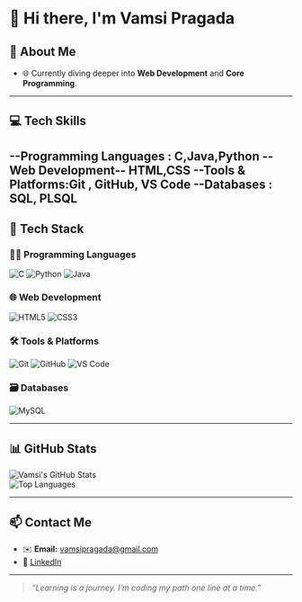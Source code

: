 # 👋 Hi there, I'm Vamsi Pragada

## 🧠 About Me

- 🌐 Currently diving deeper into **Web Development** and **Core Programming**.


---
## 💻 Tech Skills

--Programming Languages : C,Java,Python
--Web Development-- HTML,CSS
--Tools & Platforms:Git , GitHub, VS Code
--Databases : SQL, PLSQL
---

## 💼 Tech Stack

### 🧑‍💻 Programming Languages
![C](https://img.shields.io/badge/C-00599C?style=flat&logo=c&logoColor=white)
![Python](https://img.shields.io/badge/Python-3776AB?style=flat&logo=python&logoColor=white)
![Java](https://img.shields.io/badge/Java-007396?style=flat&logo=java&logoColor=white)

### 🌐 Web Development
![HTML5](https://img.shields.io/badge/HTML5-E34F26?style=flat&logo=html5&logoColor=white)
![CSS3](https://img.shields.io/badge/CSS3-1572B6?style=flat&logo=css3&logoColor=white)

### 🛠 Tools & Platforms
![Git](https://img.shields.io/badge/Git-F05032?style=flat&logo=git&logoColor=white)
![GitHub](https://img.shields.io/badge/GitHub-181717?style=flat&logo=github&logoColor=white)
![VS Code](https://img.shields.io/badge/VS%20Code-007ACC?style=flat&logo=visual-studio-code&logoColor=white)

### 🗃️ Databases
![MySQL](https://img.shields.io/badge/MySQL-4479A1?style=flat&logo=mysql&logoColor=white)

---

## 📊 GitHub Stats

![Vamsi's GitHub Stats](https://github-readme-stats.vercel.app/api?username=vamsipragada&show_icons=true&theme=github_dark&hide_border=true)  
![Top Languages](https://github-readme-stats.vercel.app/api/top-langs/?username=vamsipragada&layout=compact&theme=github_dark&hide_border=true)

---

## 📫 Contact Me

- ✉️ **Email:** vamsipragada@gmail.com  
- 🔗 [LinkedIn](www.linkedin.com/in/vamsi-pragada-9105a4338)

---

> _“Learning is a journey. I’m coding my path one line at a time.”_
